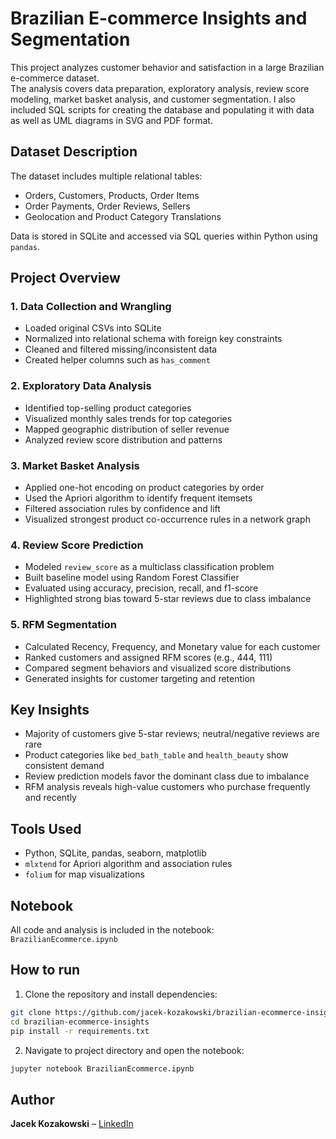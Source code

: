 # Brazilian E-commerce Insights and Segmentation

This project analyzes customer behavior and satisfaction in a large Brazilian e-commerce dataset.  
The analysis covers data preparation, exploratory analysis, review score modeling, market basket analysis, and customer segmentation.
I also included SQL scripts for creating the database and populating it with data as well as UML diagrams in SVG and PDF format.

## Dataset Description

The dataset includes multiple relational tables:
- Orders, Customers, Products, Order Items
- Order Payments, Order Reviews, Sellers
- Geolocation and Product Category Translations

Data is stored in SQLite and accessed via SQL queries within Python using `pandas`.

## Project Overview

### 1. Data Collection and Wrangling
- Loaded original CSVs into SQLite
- Normalized into relational schema with foreign key constraints
- Cleaned and filtered missing/inconsistent data
- Created helper columns such as `has_comment`

### 2. Exploratory Data Analysis
- Identified top-selling product categories
- Visualized monthly sales trends for top categories
- Mapped geographic distribution of seller revenue
- Analyzed review score distribution and patterns

### 3. Market Basket Analysis
- Applied one-hot encoding on product categories by order
- Used the Apriori algorithm to identify frequent itemsets
- Filtered association rules by confidence and lift
- Visualized strongest product co-occurrence rules in a network graph

### 4. Review Score Prediction
- Modeled `review_score` as a multiclass classification problem
- Built baseline model using Random Forest Classifier
- Evaluated using accuracy, precision, recall, and f1-score
- Highlighted strong bias toward 5-star reviews due to class imbalance

### 5. RFM Segmentation
- Calculated Recency, Frequency, and Monetary value for each customer
- Ranked customers and assigned RFM scores (e.g., 444, 111)
- Compared segment behaviors and visualized score distributions
- Generated insights for customer targeting and retention

## Key Insights

- Majority of customers give 5-star reviews; neutral/negative reviews are rare
- Product categories like `bed_bath_table` and `health_beauty` show consistent demand
- Review prediction models favor the dominant class due to imbalance
- RFM analysis reveals high-value customers who purchase frequently and recently

## Tools Used

- Python, SQLite, pandas, seaborn, matplotlib
- `mlxtend` for Apriori algorithm and association rules
- `folium` for map visualizations

## Notebook

All code and analysis is included in the notebook:  
`BrazilianEcommerce.ipynb`

## How to run

1. Clone the repository and install dependencies:

```bash
git clone https://github.com/jacek-kozakowski/brazilian-ecommerce-insights.git
cd brazilian-ecommerce-insights
pip install -r requirements.txt
```
2. Navigate to project directory and open the notebook:

```bash
jupyter notebook BrazilianEcommerce.ipynb
```

## Author

**Jacek Kozakowski** – [LinkedIn](https://www.linkedin.com/in/jacek-kozakowski-31b759356/)
